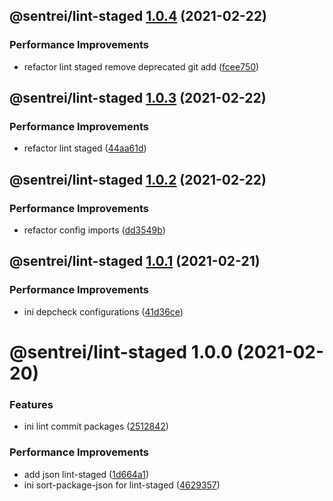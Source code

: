 ## @sentrei/lint-staged [1.0.4](https://github.com/sentrei/sentrei/compare/@sentrei/lint-staged@1.0.3...@sentrei/lint-staged@1.0.4) (2021-02-22)

### Performance Improvements

- refactor lint staged remove deprecated git add ([fcee750](https://github.com/sentrei/sentrei/commit/fcee75016da9bfd84445cb95951bfff83dfee714))

## @sentrei/lint-staged [1.0.3](https://github.com/sentrei/sentrei/compare/@sentrei/lint-staged@1.0.2...@sentrei/lint-staged@1.0.3) (2021-02-22)

### Performance Improvements

- refactor lint staged ([44aa61d](https://github.com/sentrei/sentrei/commit/44aa61d9e94664623549118efd89a4c82f99f7eb))

## @sentrei/lint-staged [1.0.2](https://github.com/sentrei/sentrei/compare/@sentrei/lint-staged@1.0.1...@sentrei/lint-staged@1.0.2) (2021-02-22)

### Performance Improvements

- refactor config imports ([dd3549b](https://github.com/sentrei/sentrei/commit/dd3549b15a8561ef0d2e3a4c36cd014b84e138f5))

## @sentrei/lint-staged [1.0.1](https://github.com/sentrei/sentrei/compare/@sentrei/lint-staged@1.0.0...@sentrei/lint-staged@1.0.1) (2021-02-21)

### Performance Improvements

- ini depcheck configurations ([41d36ce](https://github.com/sentrei/sentrei/commit/41d36cef0459229e366d8d99bda9c0dfdac80ab0))

# @sentrei/lint-staged 1.0.0 (2021-02-20)

### Features

- ini lint commit packages ([2512842](https://github.com/sentrei/sentrei/commit/2512842eed6bcfa7de4154bf943fc74191cc7d42))

### Performance Improvements

- add json lint-staged ([1d664a1](https://github.com/sentrei/sentrei/commit/1d664a1201cfb1c71ac9e4a0dbad0b85edf17d4d))
- ini sort-package-json for lint-staged ([4629357](https://github.com/sentrei/sentrei/commit/462935737ee438f975cfd88ce193ff34497f9877))
